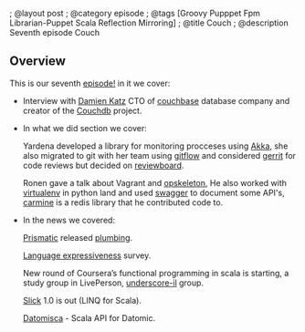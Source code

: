 ; @layout post
; @category  episode
; @tags  [Groovy Pupppet Fpm Librarian-Puppet Scala Reflection Mirroring]
; @title Couch
; @description Seventh episode Couch

## Overview 

This is our seventh [episode!](https://dl.dropboxusercontent.com/u/116845/lambda-pod-7.mp3) in it we cover:

 * Interview with [Damien Katz](http://damienkatz.net/) CTO of [couchbase](http://www.Couchbase.com/) database company and creator of the [Couchdb](https://couchdb.apache.org/) project.

 * In what we did section we cover:

    Yardena developed a library for monitoring procceses using [Akka](http://akka.io/), she also migrated to git with her team using [gitflow](https://github.com/nvie/gitflow) and considered [gerrit](https://code.google.com/p/gerrit/) for code reviews but decided on [reviewboard](http://www.reviewboard.org/).

    Ronen gave a talk about Vagrant and [opskeleton](https://github.com/narkisr/opskeleton), 
    He also worked with [virtualenv](http://www.virtualenv.org/) in python land and used [swagger](https://developers.helloreverb.com/swagger/) to document some API's, [carmine](https://github.com/ptaoussanis/carmine) is a redis library that he contributed code to.

 * In the news we covered:

   [Prismatic](http://getprismatic.com/news/home) released [plumbing](https://github.com/Prismatic/plumbing).
    
   [Language expressiveness](http://www.infoq.com/news/2013/03/Language-Expressiveness) survey.

   New round of Coursera’s functional programming in scala is starting, a study group in LivePerson, [underscore-il](https://groups.google.com/forum/#!forum/underscore-il) group.
    
   [Slick](https://github.com/slick/slick) 1.0 is out (LINQ for Scala).
  
   [Datomisca](https://github.com/pellucidanalytics/datomisca) - Scala API for Datomic.
   
   

